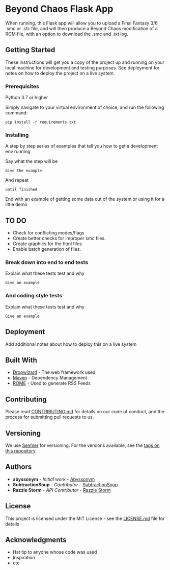 # Beyond Chaos Flask App
When running, this Flask app will allow you to upload a Final Fantasy 3/6 .smc or .sfc file, and will then produce a Beyond Chaos modification of a ROM file, with an option to download the .smc and .txt log.

## Getting Started

These instructions will get you a copy of the project up and running on your local machine for development and testing purposes. See deployment for notes on how to deploy the project on a live system.

### Prerequisites

Python 3.7 or higher

Simply navigate to your virtual environment of choice, and run the following command:
```
pip install -r requirements.txt
```

### Installing

A step by step series of examples that tell you how to get a development env running

Say what the step will be

```
Give the example
```

And repeat

```
until finished
```

End with an example of getting some data out of the system or using it for a little demo

## TO DO

* Check for conflicting modes/flags
* Create better checks for improper smc files.
* Create graphics for the html files
* Enable batch generation of files.



### Break down into end to end tests

Explain what these tests test and why

```
Give an example
```

### And coding style tests

Explain what these tests test and why

```
Give an example
```

## Deployment

Add additional notes about how to deploy this on a live system

## Built With

* [Dropwizard](http://www.dropwizard.io/1.0.2/docs/) - The web framework used
* [Maven](https://maven.apache.org/) - Dependency Management
* [ROME](https://rometools.github.io/rome/) - Used to generate RSS Feeds

## Contributing

Please read [CONTRIBUTING.md](https://gist.github.com/PurpleBooth/b24679402957c63ec426) for details on our code of conduct, and the process for submitting pull requests to us.

## Versioning

We use [SemVer](http://semver.org/) for versioning. For the versions available, see the [tags on this repository](https://github.com/your/project/tags). 

## Authors

* **abyssonym** - *Initial work* - [Abyssonym](https://github.com/abyssonym/beyondchaos)
* **SubtractionSoup** - *Contributor* - [SubtractionSoup](https://github.com/subtractionsoup/beyondchaos)
* **Razzle Storm** - *API Contributor* - [Razzle Storm](https://github.com/razzlestorm/BCRandomizer-API)

## License

This project is licensed under the MIT License - see the [LICENSE.md](LICENSE.md) file for details

## Acknowledgments

* Hat tip to anyone whose code was used
* Inspiration
* etc